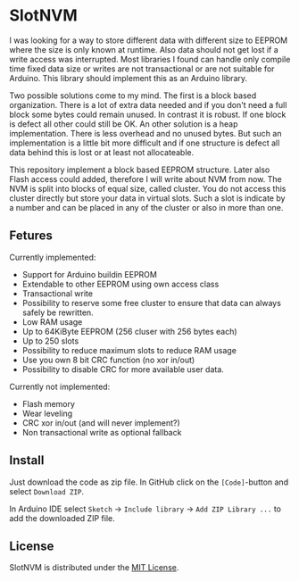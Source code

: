 # SlotNVM

I was looking for a way to store different data with different size to EEPROM where the size is only known at runtime.
Also data should not get lost if a write access was interrupted.
Most libraries I found can handle only compile time fixed data size or writes are not transactional or are not suitable for Arduino.
This library should implement this as an Arduino library.

Two possible solutions come to my mind.
The first is a block based organization. There is a lot of extra data needed and if you don't need a full block
some bytes could remain unused. In contrast it is robust. If one block is defect all other could still be OK.
An other solution is a heap implementation. There is less overhead and no unused bytes. But such an implementation is a little bit more difficult
and if one structure is defect all data behind this is lost or at least not allocateable.

This repository implement a block based EEPROM structure. Later also Flash access could added, therefore I will write about NVM from now.
The NVM is split into blocks of equal size, called cluster. You do not access this cluster directly but store your data in virtual slots.
Such a slot is indicate by a number and can be placed in any of the cluster or also in more than one.

## Fetures

Currently implemented:

* Support for Arduino buildin EEPROM
* Extendable to other EEPROM using own access class
* Transactional write
* Possibility to reserve some free cluster to ensure that data can always safely be rewritten.
* Low RAM usage
* Up to 64KiByte EEPROM (256 cluser with 256 bytes each)
* Up to 250 slots
* Possibility to reduce maximum slots to reduce RAM usage
* Use you own 8 bit CRC function (no xor in/out)
* Possibility to disable CRC for more available user data.

Currently not implemented:

* Flash memory
* Wear leveling
* CRC xor in/out (and will never implement?)
* Non transactional write as optional fallback

## Install

Just download the code as zip file. In GitHub click on the `[Code]`-button and select `Download ZIP`.

In Arduino IDE select `Sketch` -> `Include library` -> `Add ZIP Library ...` to add the downloaded ZIP file.

## License

SlotNVM is distributed under the [MIT License](LICENSE).
